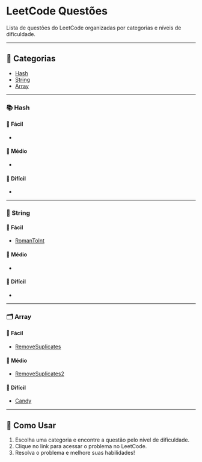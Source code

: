 # LeetCode Questões

Lista de questões do LeetCode organizadas por categorias e níveis de dificuldade.

---

## 🔗 Categorias

- [Hash](#hash)
- [String](#string)
- [Array](#array)

---

### 📚 Hash

#### 🔹 Fácil
- 

#### 🔸 Médio
- 

#### 🔺 Difícil
- 

---

### 🧵 String

#### 🔹 Fácil
- [RomanToInt]()

#### 🔸 Médio
- 

#### 🔺 Difícil
- 

---

### 🗂️ Array

#### 🔹 Fácil
- [RemoveSuplicates]()

#### 🔸 Médio
- [RemoveSuplicates2]()

#### 🔺 Difícil
- [Candy]()

---

## 🏁 Como Usar

1. Escolha uma categoria e encontre a questão pelo nível de dificuldade.
2. Clique no link para acessar o problema no LeetCode.
3. Resolva o problema e melhore suas habilidades!
